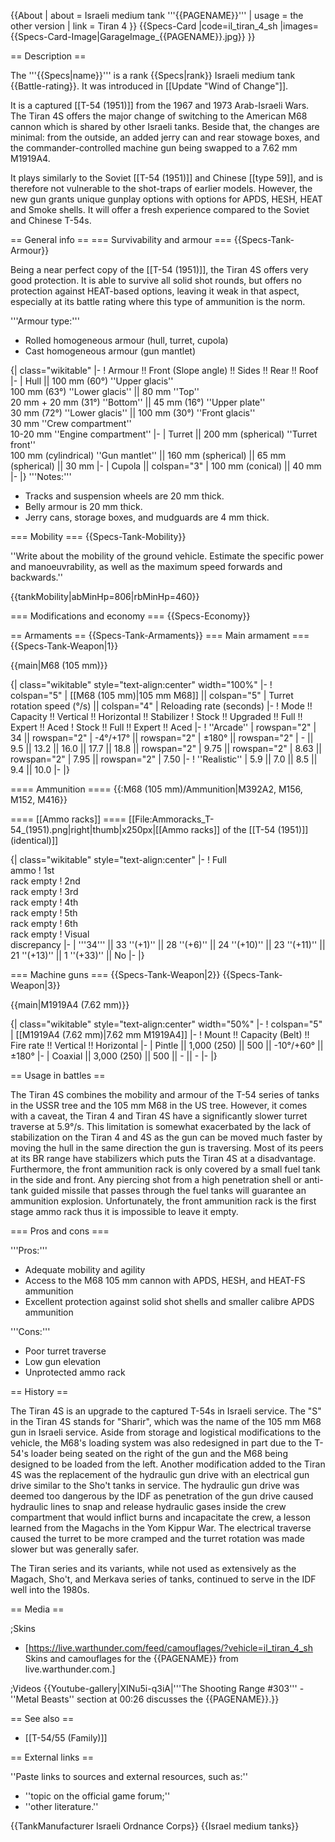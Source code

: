 {{About
| about = Israeli medium tank '''{{PAGENAME}}'''
| usage = the other version
| link = Tiran 4
}}
{{Specs-Card
|code=il_tiran_4_sh
|images={{Specs-Card-Image|GarageImage_{{PAGENAME}}.jpg}}
}}

== Description ==
<!-- ''In the description, the first part should be about the history of the creation and combat usage of the vehicle, as well as its key features. In the second part, tell the reader about the ground vehicle in the game. Insert a screenshot of the vehicle, so that if the novice player does not remember the vehicle by name, he will immediately understand what kind of vehicle the article is talking about.'' -->
The '''{{Specs|name}}''' is a rank {{Specs|rank}} Israeli medium tank {{Battle-rating}}. It was introduced in [[Update "Wind of Change"]].

It is a captured [[T-54 (1951)]] from the 1967 and 1973 Arab-Israeli Wars. The Tiran 4S offers the major change of switching to the American M68 cannon which is shared by other Israeli tanks. Beside that, the changes are minimal: from the outside, an added jerry can and rear stowage boxes, and the commander-controlled machine gun being swapped to a 7.62 mm M1919A4.

It plays similarly to the Soviet [[T-54 (1951)]] and Chinese [[type 59]], and is therefore not vulnerable to the shot-traps of earlier models. However, the new gun grants unique gunplay options with options for APDS, HESH, HEAT and Smoke shells. It will offer a fresh experience compared to the Soviet and Chinese T-54s.

== General info ==
=== Survivability and armour ===
{{Specs-Tank-Armour}}
<!-- ''Describe armour protection. Note the most well protected and key weak areas. Appreciate the layout of modules as well as the number and location of crew members. Is the level of armour protection sufficient, is the placement of modules helpful for survival in combat? If necessary use a visual template to indicate the most secure and weak zones of the armour.'' -->
Being a near perfect copy of the [[T-54 (1951)]], the Tiran 4S offers very good protection. It is able to survive all solid shot rounds, but offers no protection against HEAT-based options, leaving it weak in that aspect, especially at its battle rating where this type of ammunition is the norm.

'''Armour type:'''

* Rolled homogeneous armour (hull, turret, cupola)
* Cast homogeneous armour (gun mantlet)

{| class="wikitable"
|-
! Armour !! Front (Slope angle) !! Sides !! Rear !! Roof
|-
| Hull || 100 mm (60°) ''Upper glacis'' <br> 100 mm (63°) ''Lower glacis'' || 80 mm ''Top'' <br> 20 mm + 20 mm (31°) ''Bottom'' || 45 mm (16°) ''Upper plate'' <br> 30 mm (72°) ''Lower glacis'' || 100 mm (30°) ''Front glacis'' <br> 30 mm ''Crew compartment'' <br> 10-20 mm ''Engine compartment''
|-
| Turret || 200 mm (spherical) ''Turret front'' <br> 100  mm (cylindrical) ''Gun mantlet'' || 160 mm (spherical) || 65 mm (spherical) || 30 mm
|-
| Cupola || colspan="3" | 100 mm (conical) || 40 mm
|-
|}
'''Notes:'''

* Tracks and suspension wheels are 20 mm thick.
* Belly armour is 20 mm thick.
* Jerry cans, storage boxes, and mudguards are 4 mm thick.

=== Mobility ===
{{Specs-Tank-Mobility}}
<!-- ''Write about the mobility of the ground vehicle. Estimate the specific power and manoeuvrability, as well as the maximum speed forwards and backwards.'' -->
''Write about the mobility of the ground vehicle. Estimate the specific power and manoeuvrability, as well as the maximum speed forwards and backwards.''

{{tankMobility|abMinHp=806|rbMinHp=460}}

=== Modifications and economy ===
{{Specs-Economy}}

== Armaments ==
{{Specs-Tank-Armaments}}
=== Main armament ===
{{Specs-Tank-Weapon|1}}
<!-- ''Give the reader information about the characteristics of the main gun. Assess its effectiveness in a battle based on the reloading speed, ballistics and the power of shells. Do not forget about the flexibility of the fire, that is how quickly the cannon can be aimed at the target, open fire on it and aim at another enemy. Add a link to the main article on the gun: <code><nowiki>{{main|Name of the weapon}}</nowiki></code>. Describe in general terms the ammunition available for the main gun. Give advice on how to use them and how to fill the ammunition storage.'' -->
{{main|M68 (105 mm)}}

{| class="wikitable" style="text-align:center" width="100%"
|-
! colspan="5" | [[M68 (105 mm)|105 mm M68]] || colspan="5" | Turret rotation speed (°/s) || colspan="4" | Reloading rate (seconds)
|-
! Mode !! Capacity !! Vertical !! Horizontal !! Stabilizer
! Stock !! Upgraded !! Full !! Expert !! Aced
! Stock !! Full !! Expert !! Aced
|-
! ''Arcade''
| rowspan="2" | 34 || rowspan="2" | -4°/+17° || rowspan="2" | ±180° || rowspan="2" | - || 9.5 || 13.2 || 16.0 || 17.7 || 18.8 || rowspan="2" | 9.75 || rowspan="2" | 8.63 || rowspan="2" | 7.95 || rowspan="2" | 7.50
|-
! ''Realistic''
| 5.9 || 7.0 || 8.5 || 9.4 || 10.0
|-
|}

==== Ammunition ====
{{:M68 (105 mm)/Ammunition|M392A2, M156, M152, M416}}

==== [[Ammo racks]] ====
[[File:Ammoracks_T-54_(1951).png|right|thumb|x250px|[[Ammo racks]] of the [[T-54 (1951)]] (identical)]]
<!-- '''Last updated: 2.21.1.101''' -->
{| class="wikitable" style="text-align:center"
|-
! Full<br>ammo
! 1st<br>rack empty
! 2nd<br>rack empty
! 3rd<br>rack empty
! 4th<br>rack empty
! 5th<br>rack empty
! 6th<br>rack empty
! Visual<br>discrepancy
|-
| '''34''' || 33&nbsp;''(+1)'' || 28&nbsp;''(+6)'' || 24&nbsp;''(+10)'' || 23&nbsp;''(+11)'' || 21&nbsp;''(+13)'' || 1&nbsp;''(+33)'' || No
|-
|}

=== Machine guns ===
{{Specs-Tank-Weapon|2}}
{{Specs-Tank-Weapon|3}}
<!-- ''Offensive and anti-aircraft machine guns not only allow you to fight some aircraft but also are effective against lightly armoured vehicles. Evaluate machine guns and give recommendations on its use.'' -->
{{main|M1919A4 (7.62 mm)}}

{| class="wikitable" style="text-align:center" width="50%"
|-
! colspan="5" | [[M1919A4 (7.62 mm)|7.62 mm M1919A4]]
|-
! Mount !! Capacity (Belt) !! Fire rate !! Vertical !! Horizontal
|-
| Pintle || 1,000 (250) || 500 || -10°/+60° || ±180°
|-
| Coaxial || 3,000 (250) || 500 || - || -
|-
|}

== Usage in battles ==
<!-- ''Describe the tactics of playing in the vehicle, the features of using vehicles in the team and advice on tactics. Refrain from creating a "guide" - do not impose a single point of view but instead give the reader food for thought. Describe the most dangerous enemies and give recommendations on fighting them. If necessary, note the specifics of the game in different modes (AB, RB, SB).'' -->
The Tiran 4S combines the mobility and armour of the T-54 series of tanks in the USSR tree and the 105 mm M68 in the US tree. However, it comes with a caveat, the Tiran 4 and Tiran 4S have a significantly slower turret traverse at 5.9°/s. This limitation is somewhat exacerbated by the lack of stabilization on the Tiran 4 and 4S as the gun can be moved much faster by moving the hull in the same direction the gun is traversing. Most of its peers at its BR range have stabilizers which puts the Tiran 4S at a disadvantage. Furthermore, the front ammunition rack is only covered by a small fuel tank in the side and front. Any piercing shot from a high penetration shell or anti-tank guided missile that passes through the fuel tanks will guarantee an ammunition explosion. Unfortunately, the front ammunition rack is the first stage ammo rack thus it is impossible to leave it empty.

=== Pros and cons ===
<!-- ''Summarise and briefly evaluate the vehicle in terms of its characteristics and combat effectiveness. Mark its pros and cons in a bulleted list. Try not to use more than 6 points for each of the characteristics. Avoid using categorical definitions such as "bad", "good" and the like - use substitutions with softer forms such as "inadequate" and "effective".'' -->

'''Pros:'''

* Adequate mobility and agility
* Access to the M68 105 mm cannon with APDS, HESH, and HEAT-FS ammunition
* Excellent protection against solid shot shells and smaller calibre APDS ammunition

'''Cons:'''

* Poor turret traverse
* Low gun elevation
* Unprotected ammo rack

== History ==
<!-- ''Describe the history of the creation and combat usage of the vehicle in more detail than in the introduction. If the historical reference turns out to be too long, take it to a separate article, taking a link to the article about the vehicle and adding a block "/History" (example: <nowiki>https://wiki.warthunder.com/(Vehicle-name)/History</nowiki>) and add a link to it here using the <code>main</code> template. Be sure to reference text and sources by using <code><nowiki><ref></ref></nowiki></code>, as well as adding them at the end of the article with <code><nowiki><references /></nowiki></code>. This section may also include the vehicle's dev blog entry (if applicable) and the in-game encyclopedia description (under <code><nowiki>=== In-game description ===</nowiki></code>, also if applicable).'' -->
The Tiran 4S is an upgrade to the captured T-54s in Israeli service. The "S" in the Tiran 4S stands for "Sharir", which was the name of the 105 mm M68 gun in Israeli service. Aside from storage and logistical modifications to the vehicle, the M68's loading system was also redesigned in part due to the T-54's loader being seated on the right of the gun and the M68 being designed to be loaded from the left. Another modification added to the Tiran 4S was the replacement of the hydraulic gun drive with an electrical gun drive similar to the Sho't tanks in service. The hydraulic gun drive was deemed too dangerous by the IDF as penetration of the gun drive caused hydraulic lines to snap and release hydraulic gases inside the crew compartment that would inflict burns and incapacitate the crew, a lesson learned from the Magachs in the Yom Kippur War. The electrical traverse caused the turret to be more cramped and the turret rotation was made slower but was generally safer.

The Tiran series and its variants, while not used as extensively as the Magach, Sho't, and Merkava series of tanks, continued to serve in the IDF well into the 1980s.

== Media ==
<!-- ''Excellent additions to the article would be video guides, screenshots from the game, and photos.'' -->

;Skins

* [https://live.warthunder.com/feed/camouflages/?vehicle=il_tiran_4_sh Skins and camouflages for the {{PAGENAME}} from live.warthunder.com.]

;Videos
{{Youtube-gallery|XINu5i-q3iA|'''The Shooting Range #303''' - ''Metal Beasts'' section at 00:26 discusses the {{PAGENAME}}.}}

== See also ==
<!-- ''Links to the articles on the War Thunder Wiki that you think will be useful for the reader, for example:''
* ''reference to the series of the vehicles;''
* ''links to approximate analogues of other nations and research trees.'' -->

* [[T-54/55 (Family)]]

== External links ==
<!-- ''Paste links to sources and external resources, such as:''
* ''topic on the official game forum;''
* ''other literature.'' -->
''Paste links to sources and external resources, such as:''

* ''topic on the official game forum;''
* ''other literature.''

{{TankManufacturer Israeli Ordnance Corps}}
{{Israel medium tanks}}
